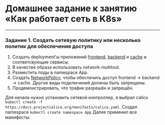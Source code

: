 # Домашнее задание к занятию «Как работает сеть в K8s»

-----

### Задание 1. Создать сетевую политику или несколько политик для обеспечения доступа

1. Создать deployment'ы приложений [frontend](https://github.com/omega-pasha/kuber-homeworks/blob/main/3.3/front-deployment.yaml), [backend](https://github.com/omega-pasha/kuber-homeworks/blob/main/3.3/back-deployment.yaml) и [cache](https://github.com/omega-pasha/kuber-homeworks/blob/main/3.3/cache-deployment.yaml) и соответсвующие сервисы.
2. В качестве образа использовать network-multitool.
3. Разместить поды в namespace App.
4. Создать [NetworkPolicy](https://github.com/omega-pasha/kuber-homeworks/blob/main/3.3/calico-networkpolicy.yaml), чтобы обеспечить доступ frontend -> backend -> cache. Другие виды подключений должны быть запрещены.
5. Продемонстрировать, что трафик разрешён и запрещён.

Для начала нужно установить сетевой контроллер, я выбрал calico `kubectl create -f https://docs.projectcalico.org/manifests/calico.yaml`. Создал namespace `kubectl create namespace App` Далее применил все манифесты:  




